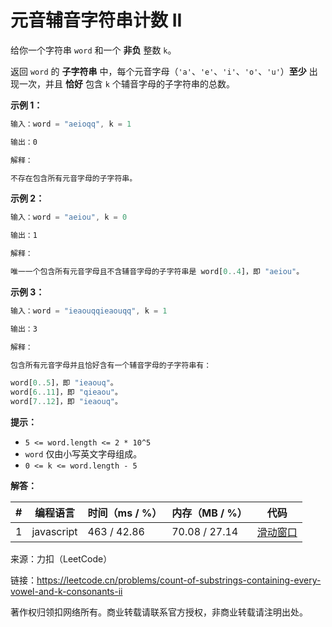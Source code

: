 # 元音辅音字符串计数 II

给你一个字符串 `word` 和一个 **非负** 整数 `k`。

返回 `word` 的 **子字符串** 中，每个元音字母（`'a'`、`'e'`、`'i'`、`'o'`、`'u'`）**至少** 出现一次，并且 **恰好** 包含 `k` 个辅音字母的子字符串的总数。

**示例 1：**

``` javascript
输入：word = "aeioqq", k = 1

输出：0

解释：

不存在包含所有元音字母的子字符串。
```

**示例 2：**

``` javascript
输入：word = "aeiou", k = 0

输出：1

解释：

唯一一个包含所有元音字母且不含辅音字母的子字符串是 word[0..4]，即 "aeiou"。
```

**示例 3：**

``` javascript
输入：word = "ieaouqqieaouqq", k = 1

输出：3

解释：

包含所有元音字母并且恰好含有一个辅音字母的子字符串有：

word[0..5]，即 "ieaouq"。
word[6..11]，即 "qieaou"。
word[7..12]，即 "ieaouq"。
```

**提示：**

- `5 <= word.length <= 2 * 10^5`
- `word` 仅由小写英文字母组成。
- `0 <= k <= word.length - 5`

**解答：**

**#**|**编程语言**|**时间（ms / %）**|**内存（MB / %）**|**代码**
--|--|--|--|--
1|javascript|463 / 42.86|70.08 / 27.14|[滑动窗口](./javascript/ac_v1.js)

来源：力扣（LeetCode）

链接：https://leetcode.cn/problems/count-of-substrings-containing-every-vowel-and-k-consonants-ii

著作权归领扣网络所有。商业转载请联系官方授权，非商业转载请注明出处。
